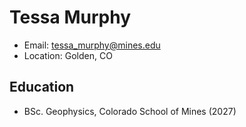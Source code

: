 # Tessa Murphy
- Email: tessa_murphy@mines.edu
- Location: Golden, CO 

## Education
- BSc. Geophysics, Colorado School of Mines (2027)
